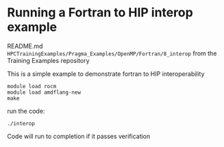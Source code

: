 # Running a Fortran to HIP interop example

README.md `HPCTrainingExamples/Pragma_Examples/OpenMP/Fortran/8_interop` from the Training Examples repository

This is a simple example to demonstrate fortran to HIP interoperability

```
module load rocm
module load amdflang-new
make
```

run the code:

```
./interop
```

Code will run to completion if it passes verification
